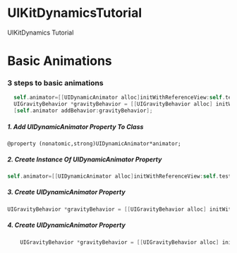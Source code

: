 UIKitDynamicsTutorial
=====================

UIKitDynamics Tutorial

# Basic Animations

### 3 steps to basic animations

  ```objective-c
    self.animator=[[UIDynamicAnimator alloc]initWithReferenceView:self.testView];
    UIGravityBehavior *gravityBehavior = [[UIGravityBehavior alloc] initWithItems:@[self.testView]];
    [self.animator addBehavior:gravityBehavior];
```

##### 1. Add UIDynamicAnimator Property To Class
`
@property (nonatomic,strong)UIDynamicAnimator*animator;
`

##### 2. Create Instance Of UIDynamicAnimator Property
  ```objective-c
self.animator=[[UIDynamicAnimator alloc]initWithReferenceView:self.testView];
```
##### 3. Create UIDynamicAnimator Property
  ```objective-c
UIGravityBehavior *gravityBehavior = [[UIGravityBehavior alloc] initWithItems:@[WhatEverViewYouWant1,WhatEverViewYouWant2]];
```

##### 4. Create UIDynamicAnimator Property
```objective-c
    UIGravityBehavior *gravityBehavior = [[UIGravityBehavior alloc] initWithItems:@[self.testView]];
    
  ```
